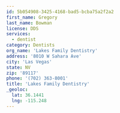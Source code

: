 ```yaml
---
id: 5b054908-3425-4168-bad5-bcba75a2f2a2
first_name: Gregory
last_name: Bowman
license: DDS
services:
  - dentist
category: Dentists
org_name: 'Lakes Family Dentistry'
address: '8010 W Sahara Ave'
city: 'Las Vegas'
state: NV
zip: '89117'
phone: '(702) 363-8001'
title: 'Lakes Family Dentistry'
_geoloc:
  lat: 36.1441
  lng: -115.248
---
```

